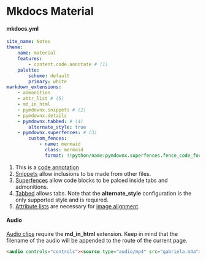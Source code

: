 # Mkdocs Material

#### mkdocs.yml

```yml
site_name: Notes
theme:
    name: material
    features:
        - content.code.annotate # (1)
    palette:
        scheme: default
        primary: white
markdown_extensions:
    - admonition
    - attr_list # (5)
    - md_in_html
    - pymdownx.snippets # (2)
    - pymdownx.details
    - pymdownx.tabbed: # (4)
        alternate_style: true
    - pymdownx.superfences: # (3)
        custom_fences:
            - name: mermaid
              class: mermaid
              format: !!python/name:pymdownx.superfences.fence_code_format
```

1. This is a [code annotation](https://squidfunk.github.io/mkdocs-material/reference/code-blocks/?h=content+code+annotate#code-annotations)
2. [Snippets](https://squidfunk.github.io/mkdocs-material/setup/extensions/python-markdown-extensions/?h=snippets#snippets) allow inclusions to be made from other files.
3. [Superfences](https://squidfunk.github.io/mkdocs-material/setup/extensions/python-markdown-extensions/?h=snippets#superfences) allow code blocks to be palced inside tabs and admonitions.
4. [Tabbed](https://squidfunk.github.io/mkdocs-material/setup/extensions/python-markdown-extensions/?h=snippets#tabbed) allows tabs. Note that the **alternate\_style** configuration is the only supported style and is required.
5. [Attribute lists](https://squidfunk.github.io/mkdocs-material/setup/extensions/python-markdown/#attribute-lists) are necessary for [image alignment](https://squidfunk.github.io/mkdocs-material/reference/images/#image-alignment).

#### Audio

[Audio clips](https://github.com/squidfunk/mkdocs-material/discussions/4149) require the **md\_in\_html** extension.
Keep in mind that the filename of the audio will be appended to the route of the current page.

```html 
<audio controls="controls"><source type="audio/mp4" src="gabriela.m4a"></source></audio>
```